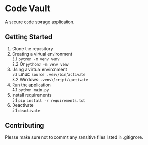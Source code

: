 # Code Vault

A secure code storage application.

## Getting Started

1. Clone the repository  
2. Creating a virtual environment  
   2.1 ```python -m venv venv```  
   2.2 Or ```python3 -m venv venv```  
3. Using a virtual environment  
   3.1 Linux: ```source .venv/bin/activate```  
   3.2 Windows: ```.venv\Scripts\activate```  
4. Run the application  
   4.1 ```python main.py```  
5. Install requirements  
   5.1 ```pip install -r requirements.txt```  
5. Deactivate  
   5.1 ```deactivate```  

## Contributing

Please make sure not to commit any sensitive files listed in .gitignore.
